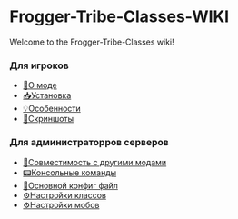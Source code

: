 # Frogger-Tribe-Classes-WIKI

Welcome to the Frogger-Tribe-Classes wiki!
### Для игроков 
* [📃О моде](https://github.com/FroggerHH/DungeonClases-WIKI/blob/main/About%20Frogger-Tribe-Classes.md) 
* [📥Установка](https://github.com/FroggerHH/Frogger-Tribe-Classes-WIKI/blob/main/Installation.md) 
* [💡Особенности](https://github.com/FroggerHH/Frogger-Tribe-Classes-WIKI/blob/main/Features.md)
* [📰Скриншоты]()

### Для администраторров серверов
* [🔧Совместимость с другими модами](https://github.com/FroggerHH/Frogger-Tribe-Classes-WIKI/blob/main/Compatibility.md)
* [📟Консольные команды]()
* [📒Основной конфиг файл]() 
* [⚙️Настройки классов](https://github.com/FroggerHH/Frogger-Tribe-Classes-WIKI/blob/main/LevelTree.md) 
* [⚙️Настройки мобов]() 
